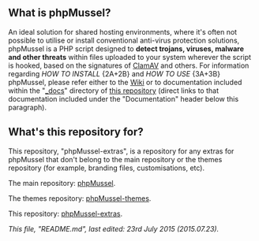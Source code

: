 ## **What is phpMussel?**

An ideal solution for shared hosting environments, where it's often not possible to utilise or install conventional anti-virus protection solutions, phpMussel is a PHP script designed to **detect trojans, viruses, malware and other threats** within files uploaded to your system wherever the script is hooked, based on the signatures of [ClamAV](http://www.clamav.net/) and others. For information regarding *HOW TO INSTALL* {2A+2B} and *HOW TO USE* {3A+3B} phpMussel, please refer either to the [Wiki](https://github.com/Maikuolan/phpMussel/wiki) or to documentation included within the "[_docs](https://github.com/Maikuolan/phpMussel/tree/master/_docs)" directory of [this repository](https://github.com/Maikuolan/phpMussel) (direct links to that documentation included under the "Documentation" header below this paragraph).

## **What's this repository for?**

This repository, "phpMussel-extras", is a repository for any extras for phpMussel that don't belong to the main repository or the themes repository (for example, branding files, customisations, etc).

The main repository: [phpMussel](https://github.com/Maikuolan/phpMussel).

The themes repository: [phpMussel-themes](https://github.com/DanielRuf/phpMussel-themes).

This repository: [phpMussel-extras](https://github.com/Maikuolan/phpMussel-extras).

*This file, "README.md", last edited: 23rd July 2015 (2015.07.23).*